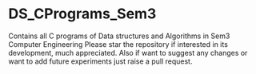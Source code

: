 # DS_CPrograms_Sem3
Contains all C programs of Data structures and Algorithms in Sem3  Computer Engineering 
Please star the repository if interested in its development, much appreciated.
Also if want to suggest any changes or want to add future experiments just raise a pull request.
